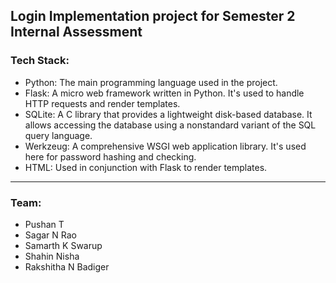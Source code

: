 ## Login Implementation project for Semester 2 Internal Assessment

### Tech Stack:

-   Python: The main programming language used in the project.
-   Flask: A micro web framework written in Python. It's used to handle HTTP requests and render templates.
-   SQLite: A C library that provides a lightweight disk-based database. It allows accessing the database using a nonstandard variant of the SQL query language.
-   Werkzeug: A comprehensive WSGI web application library. It's used here for password hashing and checking.
-   HTML: Used in conjunction with Flask to render templates.

---

### Team:

-   Pushan T
-   Sagar N Rao
-   Samarth K Swarup
-   Shahin Nisha
-   Rakshitha N Badiger
